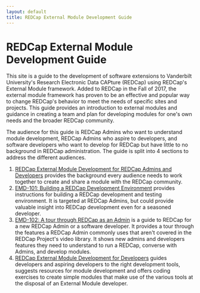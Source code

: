 ```yaml
---
layout: default
title: REDCap External Module Development Guide
---
```


# REDCap External Module Development Guide

This site is a guide to the development of software extensions to Vanderbilt University's Research Electronic Data CAPture (REDCap) using REDCap's External Module framework. Added to REDCap in the Fall of 2017, the external module framework has proven to be an effective and popular way to change REDCap's behavior to meet the needs of specific sites and projects. This guide provides an introduction to external modules and guidance in creating a team and plan for developing modules for one's own needs and the broader REDCap community.

The audience for this guide is REDCap Admins who want to understand module development, REDCap Admins who aspire to developers, and software developers who want to develop for REDCap but have little to no background in REDCap administration. The guide is split into 4 sections to address the different audiences.
1. [REDCap External Module Development for REDCap Admins and Developers](guide_for_admins_and_devs) provides the background every audience needs to work together to create and share a module with the REDCap community.
1. [EMD-101: Building a REDCap Development Environment](emd101) provides instructions for building a REDCap development and testing environment. It is targeted at REDCap Admins, but could provide valuable insight into REDCap development even for a seasoned developer.
1. [EMD-102: A tour through REDCap as an Admin](emd102) is a guide to REDCap for a new REDCap Admin or a software developer. It provides a tour through the features a REDCap Admin commonly uses that aren't covered in the REDCap Project's video library. It shows new admins and developers features they need to understand to run a REDCap, converse with Admins, and develop modules.
1. [REDCap External Module Development for Developers](guide_for_devs) guides developers and aspiring developers to the right development tools, suggests resources for module development and offers coding exercises to create simple modules that make use of the various tools at the disposal of an External Module developer.
